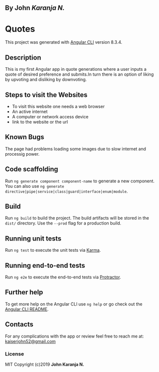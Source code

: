 ## By John *Karanja N.*

# Quotes

This project was generated with [Angular CLI](https://github.com/angular/angular-cli) version 8.3.4.




## Description
This is my first Angular app in quote generations where a user inputs a quote of desired preference and submits.In turn there is an option of  liking by upvoting and disliking by downvoting.

## Steps to visit the Websites
* To visit this website one needs a web browser
* An active internet
* A computer or network access device
* link to the website or the url

## Known Bugs
The page had problems loading some images due to slow internet and processig power.



## Code scaffolding

Run `ng generate component component-name` to generate a new component. You can also use `ng generate directive|pipe|service|class|guard|interface|enum|module`.

## Build

Run `ng build` to build the project. The build artifacts will be stored in the `dist/` directory. Use the `--prod` flag for a production build.

## Running unit tests

Run `ng test` to execute the unit tests via [Karma](https://karma-runner.github.io).

## Running end-to-end tests

Run `ng e2e` to execute the end-to-end tests via [Protractor](http://www.protractortest.org/).

## Further help

To get more help on the Angular CLI use `ng help` or go check out the [Angular CLI README](https://github.com/angular/angular-cli/blob/master/README.md).

## Contacts

For any complications with the app or review feel free to reach me at:
kaiserjohn52@gmail.com

### License
MIT
Copyright (c)2019 **John Karanja N.**
